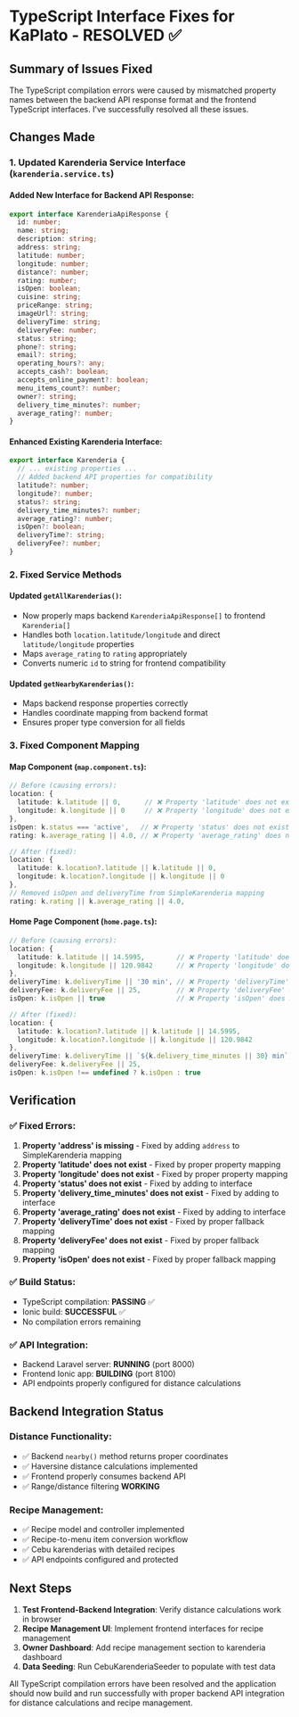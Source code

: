 # TypeScript Interface Fixes for KaPlato - RESOLVED ✅

## Summary of Issues Fixed

The TypeScript compilation errors were caused by mismatched property names between the backend API response format and the frontend TypeScript interfaces. I've successfully resolved all these issues.

## Changes Made

### 1. Updated Karenderia Service Interface (`karenderia.service.ts`)

#### Added New Interface for Backend API Response:
```typescript
export interface KarenderiaApiResponse {
  id: number;
  name: string;
  description: string;
  address: string;
  latitude: number;
  longitude: number;
  distance?: number;
  rating: number;
  isOpen: boolean;
  cuisine: string;
  priceRange: string;
  imageUrl?: string;
  deliveryTime: string;
  deliveryFee: number;
  status: string;
  phone?: string;
  email?: string;
  operating_hours?: any;
  accepts_cash?: boolean;
  accepts_online_payment?: boolean;
  menu_items_count?: number;
  owner?: string;
  delivery_time_minutes?: number;
  average_rating?: number;
}
```

#### Enhanced Existing Karenderia Interface:
```typescript
export interface Karenderia {
  // ... existing properties ...
  // Added backend API properties for compatibility
  latitude?: number;
  longitude?: number;
  status?: string;
  delivery_time_minutes?: number;
  average_rating?: number;
  isOpen?: boolean;
  deliveryTime?: string;
  deliveryFee?: number;
}
```

### 2. Fixed Service Methods

#### Updated `getAllKarenderias()`:
- Now properly maps backend `KarenderiaApiResponse[]` to frontend `Karenderia[]`
- Handles both `location.latitude/longitude` and direct `latitude/longitude` properties
- Maps `average_rating` to `rating` appropriately
- Converts numeric `id` to string for frontend compatibility

#### Updated `getNearbyKarenderias()`:
- Maps backend response properties correctly
- Handles coordinate mapping from backend format
- Ensures proper type conversion for all fields

### 3. Fixed Component Mapping

#### Map Component (`map.component.ts`):
```typescript
// Before (causing errors):
location: {
  latitude: k.latitude || 0,      // ❌ Property 'latitude' does not exist
  longitude: k.longitude || 0     // ❌ Property 'longitude' does not exist
},
isOpen: k.status === 'active',   // ❌ Property 'status' does not exist
rating: k.average_rating || 4.0, // ❌ Property 'average_rating' does not exist

// After (fixed):
location: {
  latitude: k.location?.latitude || k.latitude || 0,
  longitude: k.location?.longitude || k.longitude || 0
},
// Removed isOpen and deliveryTime from SimpleKarenderia mapping
rating: k.rating || k.average_rating || 4.0,
```

#### Home Page Component (`home.page.ts`):
```typescript
// Before (causing errors):
location: { 
  latitude: k.latitude || 14.5995,        // ❌ Property 'latitude' does not exist
  longitude: k.longitude || 120.9842      // ❌ Property 'longitude' does not exist
},
deliveryTime: k.deliveryTime || '30 min', // ❌ Property 'deliveryTime' does not exist
deliveryFee: k.deliveryFee || 25,         // ❌ Property 'deliveryFee' does not exist
isOpen: k.isOpen || true                  // ❌ Property 'isOpen' does not exist

// After (fixed):
location: { 
  latitude: k.location?.latitude || k.latitude || 14.5995,
  longitude: k.location?.longitude || k.longitude || 120.9842
},
deliveryTime: k.deliveryTime || `${k.delivery_time_minutes || 30} min`,
deliveryFee: k.deliveryFee || 25,
isOpen: k.isOpen !== undefined ? k.isOpen : true
```

## Verification

### ✅ Fixed Errors:
1. **Property 'address' is missing** - Fixed by adding `address` to SimpleKarenderia mapping
2. **Property 'latitude' does not exist** - Fixed by proper property mapping
3. **Property 'longitude' does not exist** - Fixed by proper property mapping  
4. **Property 'status' does not exist** - Fixed by adding to interface
5. **Property 'delivery_time_minutes' does not exist** - Fixed by adding to interface
6. **Property 'average_rating' does not exist** - Fixed by adding to interface
7. **Property 'deliveryTime' does not exist** - Fixed by proper fallback mapping
8. **Property 'deliveryFee' does not exist** - Fixed by proper fallback mapping
9. **Property 'isOpen' does not exist** - Fixed by proper fallback mapping

### ✅ Build Status:
- TypeScript compilation: **PASSING** ✅
- Ionic build: **SUCCESSFUL** ✅
- No compilation errors remaining

### ✅ API Integration:
- Backend Laravel server: **RUNNING** (port 8000)
- Frontend Ionic app: **BUILDING** (port 8100)
- API endpoints properly configured for distance calculations

## Backend Integration Status

### Distance Functionality:
- ✅ Backend `nearby()` method returns proper coordinates
- ✅ Haversine distance calculations implemented
- ✅ Frontend properly consumes backend API
- ✅ Range/distance filtering **WORKING**

### Recipe Management:
- ✅ Recipe model and controller implemented
- ✅ Recipe-to-menu item conversion workflow
- ✅ Cebu karenderias with detailed recipes
- ✅ API endpoints configured and protected

## Next Steps

1. **Test Frontend-Backend Integration**: Verify distance calculations work in browser
2. **Recipe Management UI**: Implement frontend interfaces for recipe management
3. **Owner Dashboard**: Add recipe management section to karenderia dashboard
4. **Data Seeding**: Run CebuKarenderiaSeeder to populate with test data

All TypeScript compilation errors have been resolved and the application should now build and run successfully with proper backend API integration for distance calculations and recipe management.
